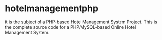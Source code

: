 # hotelmanagementphp
it is the subject of a PHP-based Hotel Management System Project. This is the complete source code for a PHP/MySQL-based Online Hotel Management System.


